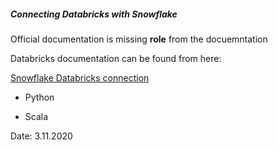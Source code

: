 ##### Connecting Databricks with Snowflake

Official documentation is missing **role** from the docuemntation

Databricks documentation can be found from here:

[Snowflake Databricks connection](https://docs.databricks.com/data/data-sources/snowflake.html)



+ Python

+ Scala


Date: 3.11.2020
